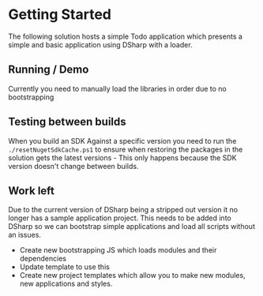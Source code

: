 # Getting Started

The following solution hosts a simple Todo application which presents a simple and basic application using DSharp with a loader.

## Running / Demo

Currently you need to manually load the libraries in order due to no bootstrapping

## Testing between builds

When you build an SDK Against a specific version you need to run the `./resetNugetSdkCache.ps1` to ensure when restoring the packages in the solution gets the latest versions - This only happens because the SDK version doesn't change between builds.  

## Work left

Due to the current version of DSharp being a stripped out version it no longer has a sample application project.
This needs to be added into DSharp so we can bootstrap simple applications and load all scripts without an issues.

- Create new bootstrapping JS which loads modules and their dependencies
- Update template to use this
- Create new project templates which allow you to make new modules, new applications and styles.